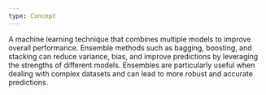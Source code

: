 ```yaml
---
type: Concept
---
```


A machine learning technique that combines multiple models to improve overall performance. Ensemble methods such as bagging, boosting, and stacking can reduce variance, bias, and improve predictions by leveraging the strengths of different models. Ensembles are particularly useful when dealing with complex datasets and can lead to more robust and accurate predictions.
